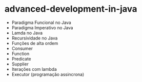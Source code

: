 # advanced-development-in-java

* Paradigma Funcional no Java
* Paradigma Imperativo no Java
* Lamda no Java
* Recursividade no Java
* Funções de alta ordem
* Consumer
* Function
* Predicate
* Supplier
* Iterações com lambda
* Executor (programação assincrona)